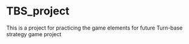 # TBS_project
This is a project for practicing the game elements for future Turn-base strategy game project

